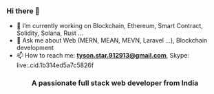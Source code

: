 ### Hi there 👋

<!--
**tysonstar912913/tysonstar912913** is a ✨ _special_ ✨ repository because its `README.md` (this file) appears on your GitHub profile.

Here are some ideas to get you started:

- 🔭 I’m currently working on ...
- 🌱 I’m currently learning ...
- 👯 I’m looking to collaborate on ...
- 🤔 I’m looking for help with ...
- 💬 Ask me about ...
- 📫 How to reach me: ...
- 😄 Pronouns: ...
- ⚡ Fun fact: ...
-->

- 🔭 I’m currently working on Blockchain, Ethereum, Smart Contract, Solidity, Solana, Rust ...
- 💬 Ask me about Web (MERN, MEAN, MEVN, Laravel ...), Blockchain development
- 📫 How to reach me: **tyson.star.912913@gmail.com**, Skype: live:.cid.1b314ed5a7c5826f


<h3 align="center">A passionate full stack web developer from India</h3>
